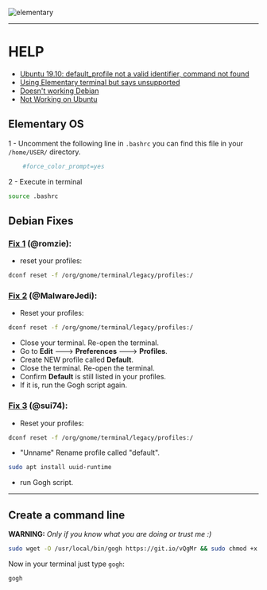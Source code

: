 
![elementary](https://raw.githubusercontent.com/Mayccoll/Elementary-OS-Terminal-Colors/master/images/gogh/Gogh-logo.png)

-----

# HELP

- [Ubuntu 19.10: default_profile not a valid identifier, command not found](https://github.com/Mayccoll/Gogh/issues/203)
- [Using Elementary terminal but says unsupported](https://github.com/Mayccoll/Gogh/issues/175)
- [Doesn't working Debian](https://github.com/Mayccoll/Gogh/issues/63)
- [Not Working on Ubuntu](https://github.com/Mayccoll/Gogh/issues/41)

## Elementary OS

1 - Uncomment the following line in `.bashrc` you can find this file in your `/home/USER/` directory.

```bash
    #force_color_prompt=yes
```

2 - Execute in terminal

```bash
source .bashrc
```

## Debian Fixes

### [Fix 1](https://github.com/Mayccoll/Gogh/issues/63#issuecomment-361071956) (@romzie):

- reset your profiles:

```bash
dconf reset -f /org/gnome/terminal/legacy/profiles:/
```

### [Fix 2](https://github.com/Mayccoll/Gogh/issues/63#issuecomment-401224491) (@MalwareJedi):

- Reset your profiles:

```bash
dconf reset -f /org/gnome/terminal/legacy/profiles:/
```

- Close your terminal. Re-open the terminal.
- Go to **Edit** ---> **Preferences** ---> **Profiles**.
- Create NEW profile called **Default**.
- Close the terminal. Re-open the terminal.
- Confirm **Default** is still listed in your profiles.
- If it is, run the Gogh script again.

### [Fix 3](https://github.com/Mayccoll/Gogh/issues/63#issuecomment-401510226) (@sui74):

- Reset your profiles:

```bash
dconf reset -f /org/gnome/terminal/legacy/profiles:/
```

- "Unname" Rename profile called "default".

```bash
sudo apt install uuid-runtime
```
- run Gogh script.

-----

## Create a command line

**WARNING:** *Only if you know what you are doing or trust me :)*

```bash
sudo wget -O /usr/local/bin/gogh https://git.io/vQgMr && sudo chmod +x /usr/local/bin/gogh
```

Now in your terminal just type `gogh`:

```bash
gogh
```
